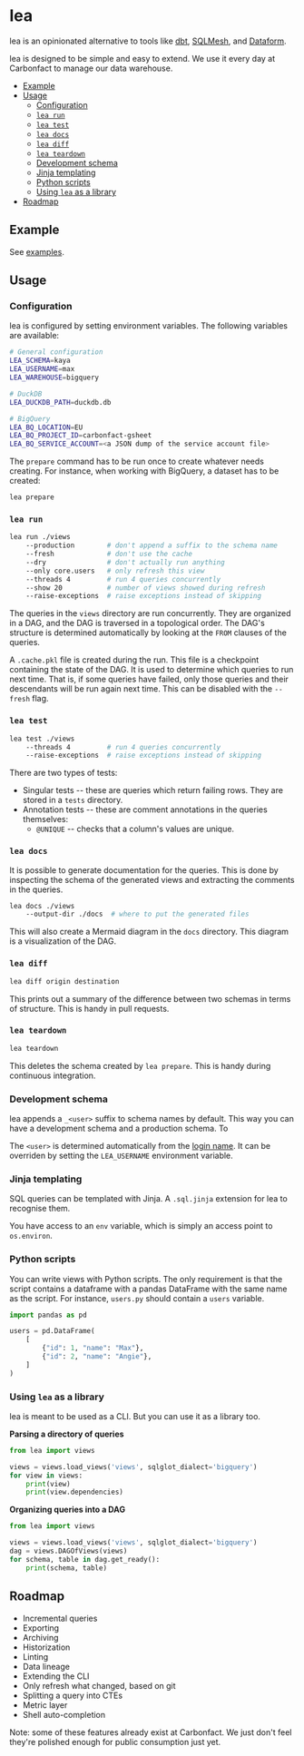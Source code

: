 <h1>lea</h1>

lea is an opinionated alternative to tools like [dbt](https://www.getdbt.com/), [SQLMesh](https://sqlmesh.com/), and [Dataform](https://cloud.google.com/dataform).

lea is designed to be simple and easy to extend. We use it every day at Carbonfact to manage our data warehouse.

- [Example](#example)
- [Usage](#usage)
  - [Configuration](#configuration)
  - [`lea run`](#lea-run)
  - [`lea test`](#lea-test)
  - [`lea docs`](#lea-docs)
  - [`lea diff`](#lea-diff)
  - [`lea teardown`](#lea-teardown)
  - [Development schema](#development-schema)
  - [Jinja templating](#jinja-templating)
  - [Python scripts](#python-scripts)
  - [Using `lea` as a library](#using-lea-as-a-library)
- [Roadmap](#roadmap)

## Example

See [examples](examples).

## Usage

### Configuration

lea is configured by setting environment variables. The following variables are available:

```sh
# General configuration
LEA_SCHEMA=kaya
LEA_USERNAME=max
LEA_WAREHOUSE=bigquery

# DuckDB
LEA_DUCKDB_PATH=duckdb.db

# BigQuery
LEA_BQ_LOCATION=EU
LEA_BQ_PROJECT_ID=carbonfact-gsheet
LEA_BQ_SERVICE_ACCOUNT=<a JSON dump of the service account file>
```

The `prepare` command has to be run once to create whatever needs creating. For instance, when working with BigQuery, a dataset has to be created:

```sh
lea prepare
```

### `lea run`

```sh
lea run ./views
    --production        # don't append a suffix to the schema name
    --fresh             # don't use the cache
    --dry               # don't actually run anything
    --only core.users   # only refresh this view
    --threads 4         # run 4 queries concurrently
    --show 20           # number of views showed during refresh
    --raise-exceptions  # raise exceptions instead of skipping
```

The queries in the `views` directory are run concurrently. They are organized in a DAG, and the DAG is traversed in a topological order. The DAG's structure is determined automatically by looking at the `FROM` clauses of the queries.

A `.cache.pkl` file is created during the run. This file is a checkpoint containing the state of the DAG. It is used to determine which queries to run next time. That is, if some queries have failed, only those queries and their descendants will be run again next time. This can be disabled with the `--fresh` flag.

### `lea test`

```sh
lea test ./views
    --threads 4         # run 4 queries concurrently
    --raise-exceptions  # raise exceptions instead of skipping
```

There are two types of tests:

- Singular tests -- these are queries which return failing rows. They are stored in a `tests` directory.
- Annotation tests -- these are comment annotations in the queries themselves:
  - `@UNIQUE` -- checks that a column's values are unique.

### `lea docs`

It is possible to generate documentation for the queries. This is done by inspecting the schema of the generated views and extracting the comments in the queries.

```sh
lea docs ./views
    --output-dir ./docs  # where to put the generated files
```

This will also create a Mermaid diagram in the `docs` directory. This diagram is a visualization of the DAG.

### `lea diff`

```sh
lea diff origin destination
```

This prints out a summary of the difference between two schemas in terms of structure. This is handy in pull requests.

### `lea teardown`

```sh
lea teardown
```

This deletes the schema created by `lea prepare`. This is handy during continuous integration.

### Development schema

lea appends a `_<user>` suffix to schema names by default. This way you can have a development schema and a production schema. To

The `<user>` is determined automatically from the [login name](https://docs.python.org/3/library/getpass.html#getpass.getuser). It can be overriden by setting the `LEA_USERNAME` environment variable.

### Jinja templating

SQL queries can be templated with Jinja. A `.sql.jinja` extension for lea to recognise them.

You have access to an `env` variable, which is simply an access point to `os.environ`.

### Python scripts

You can write views with Python scripts. The only requirement is that the script contains a dataframe with a pandas DataFrame with the same name as the script. For instance, `users.py` should contain a `users` variable.

```python
import pandas as pd

users = pd.DataFrame(
    [
        {"id": 1, "name": "Max"},
        {"id": 2, "name": "Angie"},
    ]
)
```

### Using `lea` as a library

lea is meant to be used as a CLI. But you can use it as a library too.

**Parsing a directory of queries**

```py
from lea import views

views = views.load_views('views', sqlglot_dialect='bigquery')
for view in views:
    print(view)
    print(view.dependencies)
```

**Organizing queries into a DAG**

```py
from lea import views

views = views.load_views('views', sqlglot_dialect='bigquery')
dag = views.DAGOfViews(views)
for schema, table in dag.get_ready():
    print(schema, table)
```

## Roadmap

- Incremental queries
- Exporting
- Archiving
- Historization
- Linting
- Data lineage
- Extending the CLI
- Only refresh what changed, based on git
- Splitting a query into CTEs
- Metric layer
- Shell auto-completion

Note: some of these features already exist at Carbonfact. We just don't feel they're polished enough for public consumption just yet.
